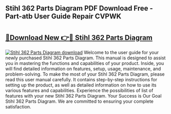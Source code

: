 ## Stihl 362 Parts Diagram PDF Download Free - Part-atb User Guide Repair CVPWK

# <h2><a href="http://dfkbzx.blite.top/?on=Stihl+362+Parts+Diagram">🔗Download New 👉🔴 Stihl 362 Parts Diagram</a></h2>

[![Stihl 362 Parts Diagram download](https://i.imgur.com/lujVjoI.png)](http://dfkbzx.blite.top/?on=Stihl+362+Parts+Diagram)
Welcome to the user guide for your newly purchased Stihl 362 Parts Diagram. This manual is designed to assist you in mastering the functions and capabilities of your product. Inside, you will find detailed information on features, setup, usage, maintenance, and problem-solving. To make the most of your Stihl 362 Parts Diagram, please read this user manual carefully. It contains step-by-step instructions for setting up the product, as well as detailed information on how to use its various features and capabilities. Experience the possibilities of list of features with your new Stihl 362 Parts Diagram. Your Success is Our Goal Stihl 362 Parts Diagram. We are committed to ensuring your complete satisfaction.
